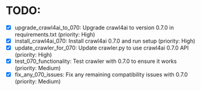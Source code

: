 # TODO:

- [x] upgrade_crawl4ai_to_070: Upgrade crawl4ai to version 0.7.0 in requirements.txt (priority: High)
- [x] install_crawl4ai_070: Install crawl4ai 0.7.0 and run setup (priority: High)
- [x] update_crawler_for_070: Update crawler.py to use crawl4ai 0.7.0 API (priority: High)
- [x] test_070_functionality: Test crawler with 0.7.0 to ensure it works (priority: Medium)
- [x] fix_any_070_issues: Fix any remaining compatibility issues with 0.7.0 (priority: Medium)
